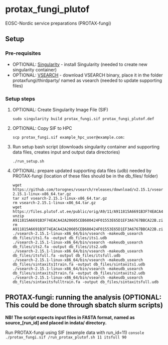 # protax_fungi_plutof
EOSC-Nordic service preparations (PROTAX-fungi)

## Setup

### Pre-requisites

* OPTIONAL: [Singularity](https://sylabs.io/singularity/) - install Singularity (needed to create new singularity container)
* OPTIONAL: [VSEARCH](https://github.com/torognes/vsearch) - download VSEARCH binary, place it in the folder protaxfungi/thirdparty/ named as vsearch (needed to update supporting files)

### Setup steps

1. OPTIONAL: Create Singularity Image File (SIF)
	```console
	sudo singularity build protax_fungi.sif protax_fungi_plutof.def
	```

2. OPTIONAL: Copy SIF to HPC
	```console
	scp protax_fungi.sif example_hpc_user@example.com:
	```

3. Run setup bash script (downloads singularity container and supporting data files, creates input and output data directories)
    ```console
    ./run_setup.sh
    ```

4. OPTIONAL: prepare updated supporting data files (udb) needed by PROTAX-fungi (location of these files should be in the db_files/ folder)
	```console
	wget https://github.com/torognes/vsearch/releases/download/v2.15.1/vsearch-2.15.1-linux-x86_64.tar.gz
	tar xzf vsearch-2.15.1-linux-x86_64.tar.gz
	rm vsearch-2.15.1-linux-x86_64.tar.gz
	wget https://files.plutof.ut.ee/public/orig/A9/11/A911815A6691B3F74EACA42A20605CEB680424F01553E65D1EF3A6767BBCA22B.zip
	unzip A911815A6691B3F74EACA42A20605CEB680424F01553E65D1EF3A6767BBCA22B.zip
	rm A911815A6691B3F74EACA42A20605CEB680424F01553E65D1EF3A6767BBCA22B.zip
    ./vsearch-2.15.1-linux-x86_64/bin/vsearch -makeudb_usearch db_files/its1.fa -output db_files/its1.udb
    ./vsearch-2.15.1-linux-x86_64/bin/vsearch -makeudb_usearch db_files/its2.fa -output db_files/its2.udb
    ./vsearch-2.15.1-linux-x86_64/bin/vsearch -makeudb_usearch db_files/itsfull.fa -output db_files/itsfull.udb
    ./vsearch-2.15.1-linux-x86_64/bin/vsearch -makeudb_usearch db_files/sintaxits1train.fa -output db_files/sintaxits1.udb
    ./vsearch-2.15.1-linux-x86_64/bin/vsearch -makeudb_usearch db_files/sintaxits2train.fa -output db_files/sintaxits2.udb
    ./vsearch-2.15.1-linux-x86_64/bin/vsearch -makeudb_usearch db_files/sintaxitsfulltrain.fa -output db_files/sintaxitsfull.udb
    ```

## PROTAX-fungi: running the analysis (OPTIONAL: This could be done through sbatch slurm scripts)

**NB! The script expects input files in FASTA format, named as source_[run_id] and placed in indata/ directory.**

Run PROTAX-fungi using SIF (example data with run_id=11)
	```console
	./protax_fungi.sif /run_protax_plutof.sh 11 itsfull 90
	```
